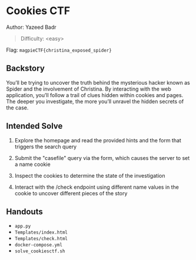 # Cookies CTF

Author: Yazeed Badr

>Difficulty: \<easy>

Flag: `magpieCTF{christina_exposed_spider}`

## Backstory

You’ll be trying to uncover the truth behind the mysterious hacker known as Spider and the involvement of Christina. By interacting with the web application, you’ll follow a trail of clues hidden within cookies and pages. The deeper you investigate, the more you’ll unravel the hidden secrets of the case. 

## Intended Solve

1. Explore the homepage and read the provided hints and the form that triggers the search query

2. Submit the "casefile" query via the form, which causes the server to set a name cookie

3. Inspect the cookies to determine the state of the investigation

4. Interact with the /check endpoint using different name values in the cookie to uncover different pieces of the story

## Handouts

- `app.py`
- `Templates/index.html`
- `Templates/check.html`
- `docker-compose.yml`
- `solve_cookiesctf.sh`
